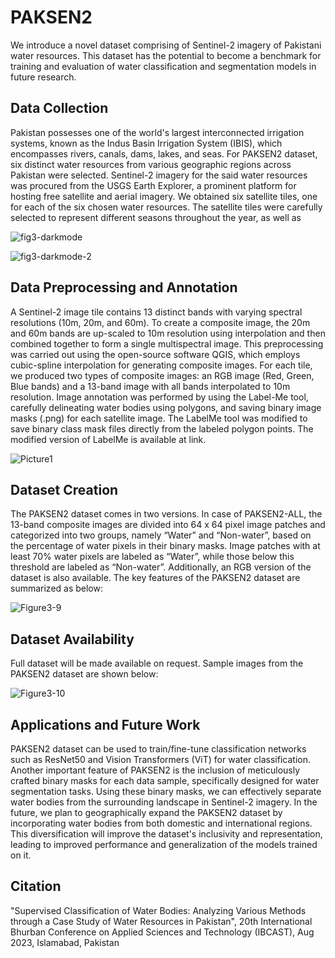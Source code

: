 # PAKSEN2
We introduce a novel dataset comprising of Sentinel-2 imagery of Pakistani water resources. This dataset has the potential to become a benchmark for training and evaluation of water classification and segmentation models in future research.

## Data Collection
Pakistan possesses one of the world's largest interconnected irrigation systems, known as the Indus Basin Irrigation System (IBIS), which encompasses rivers, canals, dams, lakes, and seas. For PAKSEN2 dataset, six distinct water resources from various geographic regions across Pakistan were selected. Sentinel-2 imagery for the said water resources was procured from the USGS Earth Explorer, a prominent platform for hosting free satellite and aerial imagery. We obtained six satellite tiles, one for each of the six chosen water resources. The satellite tiles were carefully selected to represent different seasons throughout the year, as well as 


![fig3-darkmode](https://github.com/rafiamalik12/PAKSEN2/assets/32853925/66ee18e6-3830-4b6d-b816-c8e599631a5b)

![fig3-darkmode-2](https://github.com/rafiamalik12/PAKSEN2/assets/32853925/0384d784-1632-481f-854a-8f5428e6f4bf)

## Data Preprocessing and Annotation
A Sentinel-2 image tile contains 13 distinct bands with varying spectral resolutions (10m, 20m, and 60m). To create a composite image, the 20m and 60m bands are up-scaled to 10m resolution using interpolation and then combined together to form a single multispectral image. This preprocessing was carried out using the open-source software QGIS, which employs cubic-spline interpolation for generating composite images. For each tile, we produced two types of composite images: an RGB image (Red, Green, Blue bands) and a 13-band image with all bands interpolated to 10m resolution. Image annotation was performed by using the Label-Me tool, carefully delineating water bodies using polygons, and saving binary image masks (.png) for each satellite image. The LabelMe tool was modified to save binary class mask files directly from the labeled polygon points. The modified version of LabelMe is available at link.


![Picture1](https://github.com/rafiamalik12/PAKSEN2/assets/32853925/c0e7ebd2-a08b-4ba4-9d34-1eeae6c1ee62)



## Dataset Creation
The PAKSEN2 dataset comes in two versions. In case of PAKSEN2-ALL, the 13-band composite images are divided into 64 x 64 pixel image patches and categorized into two groups, namely “Water” and “Non-water”, based on the percentage of water pixels in their binary masks. Image patches with at least 70% water pixels are labeled as “Water”, while those below this threshold are labeled as “Non-water”. Additionally, an RGB version of the dataset is also available. The key features of the PAKSEN2 dataset are summarized as below:

![Figure3-9](https://github.com/rafiamalik12/PAKSEN2/assets/32853925/b5cbd443-25ba-4d33-8d84-cb9ad95ae7ef)


## Dataset Availability
Full dataset will be made available on request. Sample images from the PAKSEN2 dataset are shown below: 

![Figure3-10](https://github.com/rafiamalik12/PAKSEN2/assets/32853925/1cc37af1-a78c-42ec-9e29-e0db39a61970)


## Applications and Future Work
PAKSEN2 dataset can be used to train/fine-tune classification networks such as ResNet50 and Vision Transformers (ViT) for water classification.  Another important feature of PAKSEN2 is the inclusion of meticulously crafted binary masks for each data sample, specifically designed for water segmentation tasks. Using these binary masks, we can effectively separate water bodies from the surrounding landscape in Sentinel-2 imagery. 
In the future, we plan to geographically expand the PAKSEN2 dataset by incorporating water bodies from both domestic and international regions. This diversification will improve the dataset's inclusivity and representation, leading to improved performance and generalization of the models trained on it. 

## Citation
"Supervised Classification of Water Bodies: Analyzing Various Methods through a Case Study of Water Resources in Pakistan", 20th International Bhurban Conference on Applied Sciences and Technology (IBCAST), Aug 2023, Islamabad, Pakistan


